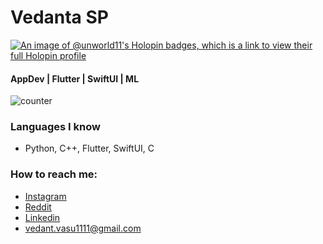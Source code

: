 # Vedanta SP
[![An image of @unworld11's Holopin badges, which is a link to view their full Holopin profile](https://holopin.me/unworld11)](https://holopin.io/@unworld11)

#### AppDev | Flutter | SwiftUI | ML

![counter](https://komarev.com/ghpvc/?username=unworld11)

### Languages I know
* Python, C++, Flutter, SwiftUI, C

### How to reach me:
* [Instagram](https://www.instagram.com/vedanta.alt/)
* [Reddit](https://www.reddit.com/user/Vedanta11)
* [Linkedin](https://www.linkedin.com/in/vedantasp/)
* vedant.vasu1111@gmail.com


